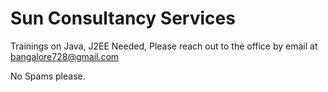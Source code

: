 Sun Consultancy Services
==========

 Trainings on Java, J2EE Needed, Please reach out to the office by email at 
 bangalore728@gmail.com
 
 No Spams please.
